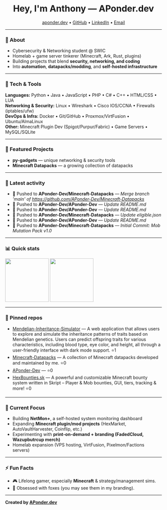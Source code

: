 <!-- Profile Header -->
<h1 align="center">Hey, I'm Anthony — APonder.dev</h1>
<p align="center">
  <a href="https://aponder.dev">aponder.dev</a> •
  <a href="https://github.com/APonder-Dev">GitHub</a> •
  <a href="https://www.linkedin.com/in/anthony-ponder">LinkedIn</a> •
  <a href="mailto:anthony@aponder.dev">Email</a>
</p>

---

### 🚀 About
- Cybersecurity & Networking student @ SWIC  
- Homelab + game server tinkerer (Minecraft, Ark, Rust, plugins)  
- Building projects that blend **security, networking, and coding**  
- Into **automation**, **datapacks/modding**, and **self-hosted infrastructure**   

---

### 🧰 Tech & Tools
**Languages:** Python • Java • JavaScript • PHP • C# • C++ • HTML/CSS • LUA  
**Networking & Security:** Linux • Wireshark • Cisco IOS/CCNA • Firewalls (iptables/ufw)  
**DevOps & Infra:** Docker • Git/GitHub • Proxmox/VirtFusion • Ubuntu/AlmaLinux  
**Other:** Minecraft Plugin Dev (Spigot/Purpur/Fabric) • Game Servers • MySQL/SQLite  

---

### 📌 Featured Projects
- **py-gadgets** — unique networking & security tools  
- **Minecraft Datapacks** — a growing collection of datapacks 
---

### 📝 Latest activity
<!--RECENT_ACTIVITY:START-->
- 🔨 Pushed to **APonder-Dev/Minecraft-Datapacks** — _Merge branch 'main' of https://github.com/APonder-Dev/Minecraft-Datapacks_
- 🔨 Pushed to **APonder-Dev/APonder-Dev** — _Update README.md_
- 🔨 Pushed to **APonder-Dev/APonder-Dev** — _Update README.md_
- 🔨 Pushed to **APonder-Dev/Minecraft-Datapacks** — _Update eligible.json_
- 🔨 Pushed to **APonder-Dev/APonder-Dev** — _Update README.md_
- 🔨 Pushed to **APonder-Dev/Minecraft-Datapacks** — _Initial Commit: Mob Mutation Pack v1.0_
<!--RECENT_ACTIVITY:END-->

---

### 📊 Quick stats
<!--STATS:START-->
<p>
  <img src="https://github-readme-stats.vercel.app/api?username=APonder-Dev&show_icons=true&hide_title=true" height="140" />
  <img src="https://github-readme-stats.vercel.app/api/top-langs/?username=APonder-Dev&layout=compact" height="140" />
</p>
<!--STATS:END-->

---

### 🔗 Pinned repos
<!--PINNED:START-->
- [Mendelian-Inheritance-Simulator](https://github.com/APonder-Dev/Mendelian-Inheritance-Simulator) — A web application that allows users to explore and simulate the inheritance patterns of traits based on Mendelian genetics. Users can predict offspring traits for various characteristics, including blood type, eye color, and height, all through a user-friendly interface with dark mode support. ⭐1
- [Minecraft-Datapacks](https://github.com/APonder-Dev/Minecraft-Datapacks) — A collection of Minecraft datapacks developed and maintained by me. ⭐0
- [APonder-Dev](https://github.com/APonder-Dev/APonder-Dev) —  ⭐0
- [HexBounties.sk](https://github.com/APonder-Dev/HexBounties.sk) — A powerful and customizable Minecraft bounty system written in Skript – Player & Mob bounties, GUI, tiers, tracking & more! ⭐0
<!--PINNED:END-->

---

### 🌱 Current Focus
- Building **NetMon+**, a self-hosted system monitoring dashboard  
- Expanding **Minecraft plugin/mod projects** (HexMarket, AutoVaultHarvester, Coinflip, etc.)  
- Experimenting with **print-on-demand + branding (FadedCloud, Wazupbutrcup merch)**  
- Homelab expansion (VPS hosting, VirtFusion, Pixelmon/Factions servers)  

---

### ⚡ Fun Facts
- 🎮 Lifelong gamer, especially **Minecraft** & strategy/management sims.  
- 🦊 Obsessed with foxes (you may see them in my branding).  

---

**Created by [APonder.dev](https://aponder.dev)**


